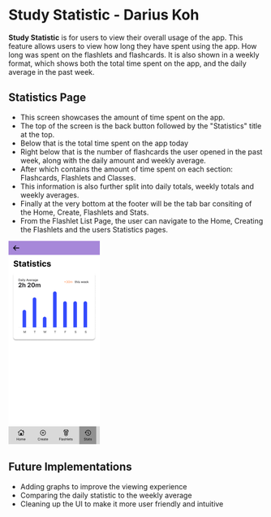 # Study Statistic - Darius Koh

**Study Statistic** is for users to view their overall usage of the app. This feature allows users to view how long they have spent using the app. How long was spent on the flashlets and flashcards. It is also shown in a weekly format, which shows both the total time spent on the app, and the daily average in the past week.

## Statistics Page

- This screen showcases the amount of time spent on the app.
- The top of the screen is the back button followed by the "Statistics" title at the top.
- Below that is the total time spent on the app today
- Right below that is the number of flashcards the user opened in the past week, along with the daily amount and weekly average.
- After which contains the amount of time spent on each section: Flashcards, Flashlets and Classes.
- This information is also further split into daily totals, weekly totals and weekly averages.
- Finally at the very bottom at the footer will be the tab bar consiting of the Home, Create, Flashlets and Stats.
- From the Flashlet List Page, the user can navigate to the Home, Creating the Flashlets and the users Statistics pages.
<img height="400" alt="image" src="https://github.com/Ethan-Chew/MAD24_P01_Team2/blob/main/images/Stats%20Page.png">

## Future Implementations

- Adding graphs to improve the viewing experience
- Comparing the daily statistic to the weekly average
- Cleaning up the UI to make it more user friendly and intuitive
